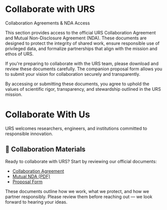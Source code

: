 # Collaborate with URS
Collaboration Agreements & NDA Access

This section provides access to the official URS Collaboration Agreement and Mutual Non-Disclosure Agreement (NDA). These documents are designed to protect the integrity of shared work, ensure responsible use of privileged data, and formalize partnerships that align with the mission and ethos of URS.

If you're preparing to collaborate with the URS team, please download and review these documents carefully. The companion proposal form allows you to submit your vision for collaboration securely and transparently.

By accessing or submitting these documents, you agree to uphold the values of scientific rigor, transparency, and stewardship outlined in the URS mission.

# Collaborate With Us

URS welcomes researchers, engineers, and institutions committed to responsible innovation.

<!-- 👇 Paste the snippet here 👇 -->

## 📄 Collaboration Materials

Ready to collaborate with URS? Start by reviewing our official documents:

- [ Collaboration Agreement](/assets/URS_Collaboration_Proposal_Form.odt)
- [ Mutual NDA (PDF)](../assets/URS_Mutual_NDA.pdf)
- [ Proposal Form ](../assets/URS_Collaboration_Proposal_Form.pdf)

These documents outline how we work, what we protect, and how we partner responsibly. Please review them before reaching out — we look forward to hearing your ideas.


